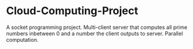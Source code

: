 # Cloud-Computing-Project
A socket programming project. Multi-client server that computes all prime numbers inbetween 0 and a number the client outputs to server. Parallel computation.
